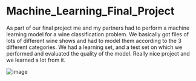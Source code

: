# Machine_Learning_Final_Project
As part of our final project me and my partners had to perform a machine learning model for a wine classification problem. 
We basically got files of lots of different wine shows and had to model them according to the 3 different categories.
We had a learning set, and a test set on which we performed and evaluated the quality of the model. 
Really nice project and we learned a lot from it.

![image](https://github.com/binny3213/Machine_Learning_Final_Project/assets/90454079/9e5d2b39-0dcb-4cec-bdab-7b53a6bae93b)

